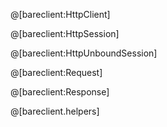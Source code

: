 @[bareclient:HttpClient]

@[bareclient:HttpSession]

@[bareclient:HttpUnboundSession]

@[bareclient:Request]

@[bareclient:Response]

@[bareclient.helpers]
